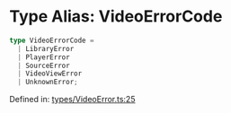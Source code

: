 # Type Alias: VideoErrorCode

```ts
type VideoErrorCode = 
  | LibraryError
  | PlayerError
  | SourceError
  | VideoViewError
  | UnknownError;
```

Defined in: [types/VideoError.ts:25](https://github.com/TheWidlarzGroup/react-native-video/blob/f9ee42c2a80c20dca2b87dac6bcb2898c1a425c5/packages/react-native-video/src/core/types/VideoError.ts#L25)
